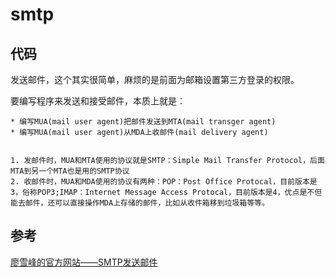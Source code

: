 # smtp
## 代码
发送邮件，这个其实很简单，麻烦的是前面为邮箱设置第三方登录的权限。

要编写程序来发送和接受邮件，本质上就是：

	* 编写MUA(mail user agent)把邮件发送到MTA(mail transger agent)
	* 编写MUA(mail user agent)从MDA上收邮件(mail delivery agent)

	
	1. 发邮件时，MUA和MTA使用的协议就是SMTP：Simple Mail Transfer Protocol，后面MTA到另一个MTA也是用的SMTP协议
	2. 收邮件时，MUA和MDA使用的协议有两种：POP：Post Office Protocal，目前版本是3，俗称POP3;IMAP：Internet Message Access Protocal，目前版本是4，优点是不但能去邮件，还可以直接操作MDA上存储的邮件，比如从收件箱移到垃圾箱等等。

## 参考
[廖雪峰的官方网站——SMTP发送邮件](https://www.liaoxuefeng.com/wiki/001374738125095c955c1e6d8bb493182103fac9270762a000/001386832745198026a685614e7462fb57dbf733cc9f3ad000)